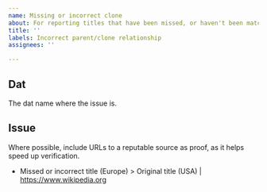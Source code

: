 ```yaml
---
name: Missing or incorrect clone
about: For reporting titles that have been missed, or haven't been matched properly
title: ''
labels: Incorrect parent/clone relationship
assignees: ''

---
```


## Dat
The dat name where the issue is.

## Issue
Where possible, include URLs to a reputable source as proof, as it helps speed up verification.

* Missed or incorrect title (Europe) > Original title (USA) | https://www.wikipedia.org
